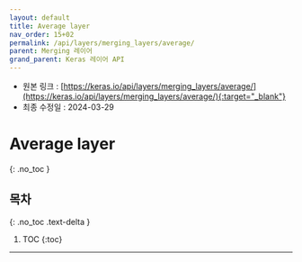 ```yaml
---
layout: default
title: Average layer
nav_order: 15+02
permalink: /api/layers/merging_layers/average/
parent: Merging 레이어
grand_parent: Keras 레이어 API
---
```


* 원본 링크 : [https://keras.io/api/layers/merging_layers/average/](https://keras.io/api/layers/merging_layers/average/){:target="_blank"}
* 최종 수정일 : 2024-03-29

# Average layer
{: .no_toc }

## 목차
{: .no_toc .text-delta }

1. TOC
{:toc}

---
